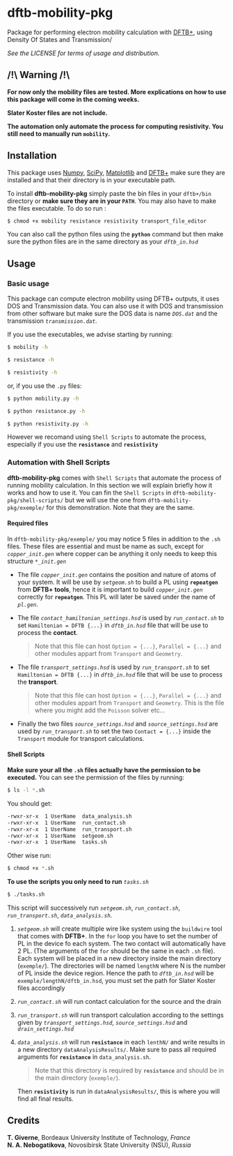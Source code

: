 # dftb-mobility-pkg

Package for performing electron mobility calculation with [DFTB+](https://github.com/dftbplus/dftbplus "DFTB+ GitHub page"), using Density Of States and Transmission/

_See the LICENSE for terms of usage and distribution._

## /!\\ Warning /!\\
**For now only the mobility files are tested. More explications on how to use this package will come in the coming weeks.**

**Slater Koster files are not include.**

**The automation only automate the process for computing resistivity. You still need to manually run `mobility`.**
## Installation
This package uses [Numpy](https://numpy.org/install/ "Numpy's install page"), [SciPy](https://www.scipy.org/install.html "SciPy install page"), [Matplotlib](https://matplotlib.org/stable/users/installing.html "Matplotlib install page") and [DFTB+](https://github.com/dftbplus/dftbplus "DFTB+ GitHub page") make sure they are installed and that their directory is in your executable path.

To install **dftb-mobility-pkg** simply paste the bin files in your `dftb+/bin` directory or **make sure they are in your `PATH`**.
You may also have to make the files executable. To do so run :
```bash
$ chmod +x mobility resistance resistivity transport_file_editor
```

You can also call the python files using the **`python`** command but then make sure the python files are in the same directory as your _`dftb_in.hsd`_

## Usage

### Basic usage
This package can compute electron mobility using DFTB+ outputs, it uses DOS and Transmission data.
You can also use it with DOS and transmission from other software but make sure the DOS data is name _`DOS.dat`_ and the transmission _`transmission.dat`_.

If you use the executables, we advise starting by running:
```bash
$ mobility -h
```
```bash
$ resistance -h
```
```bash
$ resistivity -h
```
or, if you use the `.py` files:
```bash
$ python mobility.py -h
```
```bash
$ python resistance.py -h
```
```bash
$ python resistivity.py -h
```
However we recomand using `Shell Scripts` to automate the process, especially if you use the **`resistance`** and **`resistivity`**

### Automation with Shell Scripts

**dftb-mobility-pkg** comes with `Shell Scripts` that automate the process of running mobility calculation. In this section we will explain briefly how it works and how to use it.
You can fin the `Shell Scripts` in `dftb-mobility-pkg/shell-scripts/` but we will use the one from `dftb-mobility-pkg/exemple/` for this demonstration. Note that they are the same.

#### Required files
In `dftb-mobility-pkg/exemple/` you may notice 5 files in addition to the `.sh` files. These files are essential and must be name as such, except for _`copper_init.gen`_ where copper can be anything it only needs to keep this structure _`*_init.gen`_

*   The file _`copper_init.gen`_ contains the position and nature of atoms of your system. It will be use by _`setgeom.sh`_ to build a PL using **`repeatgen`** from **DFTB+ tools**, hence it is important to build _`copper_init.gen`_ correctly for **`repeatgen`**. This PL will later be saved under the name of _`pl.gen`_.

*   The file _`contact_hamiltonian_settings.hsd`_ is used by _`run_contact.sh`_ to set `Hamiltonian = DFTB {...}` in _`dftb_in.hsd`_ file that will be use to process the **contact**.
    >Note that this file can host `Option = {...}`, `Parallel = {...}` and other modules appart from `Transport` and `Geometry`.

*   The file _`transport_settings.hsd`_ is used by _`run_transport.sh`_ to set  `Hamiltonian = DFTB {...}` in _`dftb_in.hsd`_ file that will be use to process the **transport**.
    >Note that this file can host `Option = {...}`, `Parallel = {...}` and other modules appart from `Transport` and `Geometry`. This is the file where you might add the `Poisson` solver etc...

*   Finally the two files _`source_settings.hsd`_ and _`source_settings.hsd`_ are used by _`run_transport.sh`_ to set the two `Contact = {...}` inside the `Transport` module for transport calculations.

#### Shell Scripts
**Make sure your all the `.sh` files actually have the permission to be executed.**
You can see the permission of the files by running:
```bash
$ ls -l *.sh
```
You should get:
```bash
-rwxr-xr-x  1 UserName  data_analysis.sh
-rwxr-xr-x  1 UserName  run_contact.sh
-rwxr-xr-x  1 UserName  run_transport.sh
-rwxr-xr-x  1 UserName  setgeom.sh
-rwxr-xr-x  1 UserName  tasks.sh
```
Other wise run:
```bash
$ chmod +x *.sh
```

**To use the scripts you only need to run** _`tasks.sh`_
```bash
$ ./tasks.sh
```
This script will successively run _`setgeom.sh`_, _`run_contact.sh`_, _`run_transport.sh`_, _`data_analysis.sh`_.

1.  _`setgeom.sh`_ will create multiple wire like system using the `buildwire` tool that comes with **DFTB+**. In the `for` loop you have to set the number of PL in the device fo each system. The two contact will automatically have 2 PL. (The arguments of the `for` should be the same in each `.sh` file).
Each system will be placed in a new directory inside the main directory (`exemple/`). The directories will be named `lengthN` where N is the number of PL inside the device region.
Hence the path to  _`dftb_in.hsd`_ will be `exemple/lengthN/dftb_in.hsd`, you must set the path for Slater Koster files accordingly

2.  _`run_contact.sh`_ will run contact calculation for the source and the drain

3.  _`run_transport.sh`_ will run transport calculation according to the settings given by _`transport_settings.hsd`_, _`source_settings.hsd`_ and _`drain_settings.hsd`_

4.  _`data_analysis.sh`_ will run **`resistance`** in each `lenthN/` and write results in a new directory `dataAnalysisResults/`. Make sure to pass all required arguments for **`resistance`** in `data_analysis.sh`.
    >Note that this directory is required by **`resistance`** and should be in the main directory (`exemple/`).

    Then **`resistivity`** is run in `dataAnalysisResults/`, this is where you will find all final results.

## Credits
**T. Giverne**, Bordeaux University Institute of Technology, _France_  
**N. A. Nebogatikova**, Novosibirsk State University (NSU), _Russia_
